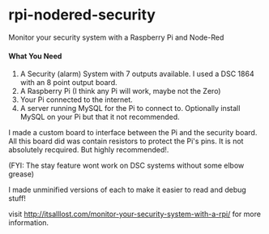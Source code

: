 # rpi-nodered-security
Monitor your security system with a Raspberry Pi and Node-Red

#### What You Need
1. A Security (alarm) System with 7 outputs available. I used a DSC 1864 with an 8 point output board.
2. A Raspberry Pi (I think any Pi will work, maybe not the Zero)
3. Your Pi connected to the internet.
4. A server running MySQL for the Pi to connect to. Optionally install MySQL on your Pi but that it not recommended.
  
I made a custom board to interface between the Pi and the security board. All this board did was contain resistors to protect the Pi's pins. It is not absolutely recquired. But highly recommended!.

(FYI: The stay feature wont work on DSC systems without some elbow grease)

I made unminified versions of each to make it easier to read and debug stuff!

visit http://itsalllost.com/monitor-your-security-system-with-a-rpi/ for more information.
